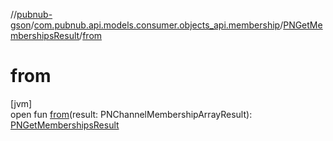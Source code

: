 //[pubnub-gson](../../../index.md)/[com.pubnub.api.models.consumer.objects_api.membership](../index.md)/[PNGetMembershipsResult](index.md)/[from](from.md)

# from

[jvm]\
open fun [from](from.md)(result: PNChannelMembershipArrayResult): [PNGetMembershipsResult](index.md)
